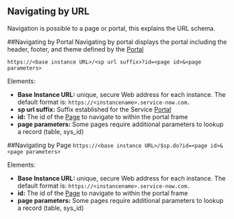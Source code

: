 
## Navigating by URL
Navigation is possible to a page or portal, this explains the URL schema.

##Navigating by Portal
Navigating by portal displays the portal including the header, footer, and theme defined by the [Portal](portal.md)

  `https://<base instance URL>/<sp url suffix>?id=<page id>&<page parameters>`

Elements:
  - **Base Instance URL:** unique, secure Web address for each instance. The default format is: `https://<instancename>.service-now.com.`
  - **sp url suffix:** Suffix established for the Service [Portal](portal.md)
  - **id:** The id of the [Page](page.md) to navigate to within the portal frame
  - **page parameters:** Some pages require additional parameters to lookup a record (table, sys_id)
  
##Navigating by Page
  `https://<base instance URL>/$sp.do?id=<page id>&<page parameters>`

Elements:
  - **Base Instance URL:** unique, secure Web address for each instance. The default format is: `https://<instancename>.service-now.com.`
  - **id:** The id of the [Page](page.md) to navigate to within the portal frame
  - **page parameters:** Some pages require additional parameters to lookup a record (table, sys_id)
  
